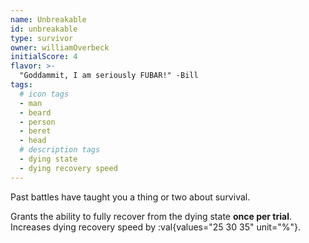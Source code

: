 ```yaml
---
name: Unbreakable
id: unbreakable
type: survivor
owner: williamOverbeck
initialScore: 4
flavor: >-
  "Goddammit, I am seriously FUBAR!" -Bill
tags:
  # icon tags
  - man
  - beard
  - person
  - beret
  - head
  # description tags
  - dying state
  - dying recovery speed
---
```


Past battles have taught you a thing or two about survival.

Grants the ability to fully recover from the dying state **once per trial**. Increases dying recovery speed by :val{values="25 30 35" unit="%"}.
